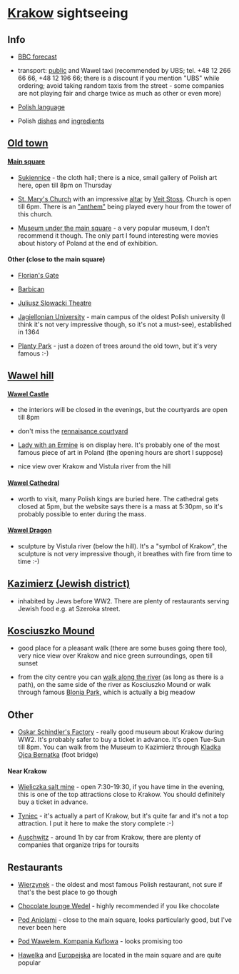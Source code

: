 # [Krakow](https://en.wikipedia.org/wiki/Krak%C3%B3w) sightseeing

## Info

* [BBC forecast](http://www.bbc.co.uk/weather/3094802)

* transport: [public](http://krakow.jakdojade.pl/) and Wawel taxi (recommended by UBS; tel. +48 12 266 66 66, +48 12 196 66; there is a discount if you mention "UBS" while ordering; avoid taking random taxis from the street - some companies are not playing fair and charge twice as much as other or even more)

* [Polish language](http://www.bbc.co.uk/languages/polish/soap/facts.shtml)

* Polish [dishes](https://www.buzzfeed.com/jessicamisener/proof-polish-food-isnt-all-disgusting) and [ingredients](http://www.tastingpoland.com/food/polish_food_ingredients.html)


## [Old town](https://en.wikipedia.org/wiki/Krak%C3%B3w_Old_Town)

#### [Main square](https://en.wikipedia.org/wiki/Main_Square,_Krak%C3%B3w)

* [Sukiennice](https://en.wikipedia.org/wiki/Krak%C3%B3w_Cloth_Hall) - the cloth hall; there is a nice, small gallery of Polish art here, open till 8pm on Thursday

* [St. Mary's Church](https://en.wikipedia.org/wiki/St._Mary%27s_Basilica,_Krak%C3%B3w) with an impressive [altar](https://en.wikipedia.org/wiki/File:Altar_of_Veit_Stoss,_St._Mary%27s_Church,_Krakow,_Poland.jpg) by [Veit Stoss](https://en.wikipedia.org/wiki/Veit_Stoss). Church is open till 6pm. There is an ["anthem"](https://en.wikipedia.org/wiki/St._Mary%27s_Trumpet_Call) being played every hour from the tower of this church.

* [Museum under the main square](https://en.wikipedia.org/wiki/Rynek_Underground_permanent_exhibition) - a very popular museum, I don't recommend it though. The only part I found interesting were movies about history of Poland at the end of exhibition.

#### Other (close to the main square)

* [Florian's Gate](https://en.wikipedia.org/wiki/St._Florian%27s_Gate)

* [Barbican](https://en.wikipedia.org/wiki/Krak%C3%B3w_Barbican)

* [Juliusz Slowacki Theatre](https://en.wikipedia.org/wiki/Juliusz_S%C5%82owacki_Theatre)

* [Jagiellonian University](https://en.wikipedia.org/wiki/Jagiellonian_University) - main campus of the oldest Polish university (I think it's not very impressive though, so it's not a must-see), established in 1364

* [Planty Park](https://en.wikipedia.org/wiki/Planty_Park) - just a dozen of trees around the old town, but it's very famous :-)

## [Wawel hill](https://en.wikipedia.org/wiki/Wawel)

#### [Wawel Castle](https://en.wikipedia.org/wiki/Wawel_Castle)

* the interiors will be closed in the evenings, but the courtyards are open till 8pm

* don't miss the [rennaisance courtyard](https://en.wikipedia.org/wiki/Wawel#/media/File:Wawel_Krakow_June_2006_002.jpg)

* [Lady with an Ermine](https://en.wikipedia.org/wiki/Lady_with_an_Ermine) is on display here. It's probably one of the most famous piece of art in Poland (the opening hours are short I suppose)

* nice view over Krakow and Vistula river from the hill

#### [Wawel Cathedral](https://en.wikipedia.org/wiki/Wawel_Cathedral)

* worth to visit, many Polish kings are buried here. The cathedral gets closed at 5pm, but the website says there is a mass at 5:30pm, so it's probably possible to enter during the mass.

#### [Wawel Dragon](https://en.wikipedia.org/wiki/Wawel_Dragon)

* sculpture by Vistula river (below the hill). It's a "symbol of Krakow", the sculpture is not very impressive though, it breathes with fire from time to time :-)

## [Kazimierz (Jewish district)](https://en.wikipedia.org/wiki/Kazimierz)

* inhabited by Jews before WW2. There are plenty of restaurants serving Jewish food e.g. at Szeroka street.

## [Kosciuszko Mound]( https://en.wikipedia.org/wiki/Ko%C5%9Bciuszko_Mound)

* good place for a pleasant walk (there are some buses going there too), very nice view over Krakow and nice green surroundings, open till sunset

* from the city centre you can [walk along the river](https://en.wikipedia.org/wiki/Vistulan_Boulevards_in_Krak%C3%B3w) (as long as there is a path), on the same side of the river as Kosciuszko Mound or walk through famous [Blonia Park](https://en.wikipedia.org/wiki/B%C5%82onia), which is actually a big meadow

## Other

* [Oskar Schindler's Factory](http://www.mhk.pl/branches/oskar-schindlers-factory) -  really good museum about Krakow during WW2. It's probably safer to buy a ticket in advance. It's open Tue-Sun till 8pm. You can walk from the Museum to Kazimierz through [Kladka Ojca Bernatka](https://pl.wikipedia.org/wiki/K%C5%82adka_Ojca_Bernatka#/media/File:Bernatek_footbridge_(view_from_W_at_night),_Krakow,_Poland.jpg) (foot bridge)

#### Near Krakow

* [Wieliczka salt mine](https://en.wikipedia.org/wiki/Wieliczka_Salt_Mine) - open 7:30-19:30, if you have time in the evening, this is one of the top attractions close to Krakow. You should definitely buy a ticket in advance.

* [Tyniec](https://en.wikipedia.org/wiki/Tyniec) - it's actually a part of Krakow, but it's quite far and it's not a top attraction. I put it here to make the story complete :-)

* [Auschwitz](https://en.wikipedia.org/wiki/Auschwitz_concentration_camp) - around 1h by car from Krakow, there are plenty of companies that organize trips for toursits

## Restaurants

* [Wierzynek](http://en.wierzynek.pl/) - the oldest and most famous Polish restaurant, not sure if that's the best place to go though

* [Chocolate lounge Wedel](https://www.wedelpijalnie.pl/en/chocolaterias?city=Cracow) - highly recommended if you like chocolate

* [Pod Aniolami](http://www.podaniolami.pl/en) - close to the main square, looks particularly good, but I've never been here

* [Pod Wawelem. Kompania Kuflowa](http://www.podwawelem.eu/) - looks promising too

* [Hawelka](http://en.hawelka.pl/) and [Europejska](http://www.europejska.pl/en/) are located in the main square and are quite popular
